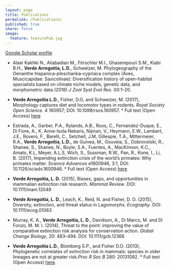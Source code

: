 ```yaml
---
layout: page
title: Publications
permalink: /Publications/
published: true
share: false
image: 
  feature: featurePub.jpg
---
```


[Google Scholar profile](https://scholar.google.com.au/citations?user=Ii0dP6kAAAAJ&hl=en)

+ Alaei Kakhki N., Aliabadian M., Förschler M.I., Ghasempouri S.M., Kiabi B.H., **Verde Arregoitia, L.D.**, Schweizer, M. Phylogeography of the Oenanthe hispanica–pleschanka–cypriaca complex (Aves, Muscicapidae: Saxicolinae): Diversification history of open-habitat specialists based on climate niche models, genetic data, and morphometric data.(2018) _J Zool Syst Evol Res_. 00:1–20. 

+ **Verde Arregoitia L.D.**, Fisher, D.O, and Schweizer, M. (2017), Morphology captures diet and locomotor types in rodents. _Royal Society Open Science_. 4 160957; DOI: 10.1098/rsos.160957. * Full text (Open Access) [here](http://rsos.royalsocietypublishing.org/content/4/1/160957)

+ Estrada, A., Garber, P.A., Rylands, A.B., Roos, C., Fernandez-Duque, E., Di Fiore, A., K. Anne-Isola Nekaris, Nijman, V., Heymann, E.W., Lambert, J.E., Rovero, F., Barelli, C., Setchell, J.M, Gillespie, T.A., Mittermeier, R.A., **Verde Arregoitia, L.D.,** de Guinea, M.,  Gouveia, S., Dobrovolski, R., Shanee, S., Shanee, N., Boyle, S.A., Fuentes, A., MacKinnon, K.C., Amato, K.L, Meyer, A.L.S, Wich, S., Sussman, R.W., Pan, R., Kone, I., Li, B. (2017), Impending extinction crisis of the world’s primates: Why primates matter. _Science Advances_ e1600946, 3:1, DOI: 10.1126/sciadv.1600946. * Full text (Open Access) [here](http://advances.sciencemag.org/content/3/1/e1600946)

+ **Verde Arregoitia, L. D.** (2015), Biases, gaps, and opportunities in mammalian extinction risk research. _Mammal Review_. DOI: 10.1111/mam.12049


+ **Verde Arregoitia, L. D.**, Leach, K., Reid, N. and Fisher, D. O. (2015), Diversity, extinction, and threat status in Lagomorphs. _Ecography_. DOI: 10.1111/ecog.01063


+ Murray, K. A., **Verde Arregoitia, L. D**., Davidson, A., Di Marco, M. and Di Fonzo, M. M. I. (2014), Threat to the point: improving the value of comparative extinction risk analysis for conservation action. _Global Change Biology_, 20: 483–494. DOI: 10.1111/gcb.12366


+ **Verde Arregoitia L.D.**, Blomberg S.P., and Fisher D.O. (2013), Phylogenetic correlates of extinction risk in mammals: species in older lineages are not at greater risk._Proc R Soc B_ 280: 20131092. * Full text (Open Access) [here](http://rspb.royalsocietypublishing.org/content/280/1765/20131092.short).
